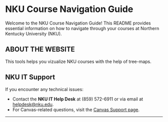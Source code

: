 # NKU Course Navigation Guide

Welcome to the NKU Course Navigation Guide! This README provides essential information on how to navigate through your courses at Northern Kentucky University (NKU).

## ABOUT THE WEBSITE

This tools helps you vizualize NKU courses with the help of tree-maps.

## NKU IT Support

If you encounter any technical issues:

- Contact the **NKU IT Help Desk** at (859) 572-6911 or via email at helpdesk@nku.edu.
- For Canvas-related questions, visit the [Canvas Support page](https://nku.edu/).

---
